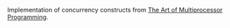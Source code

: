 Implementation of concurrency constructs from [The Art of Multiprocessor Programming](http://www.elsevierdirect.com/v2/companion.jsp?ISBN=9780123705914).